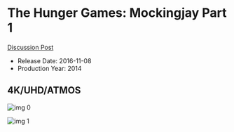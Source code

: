 # The Hunger Games: Mockingjay Part 1

[Discussion Post](https://www.avsforum.com/threads/bass-eq-for-filtered-movies.2995212/post-57613814)

* Release Date: 2016-11-08
* Production Year: 2014

## 4K/UHD/ATMOS

![img 0](https://i.imgur.com/XYpLeWB.jpg)

![img 1](https://i.imgur.com/ymfOOVg.jpg)

